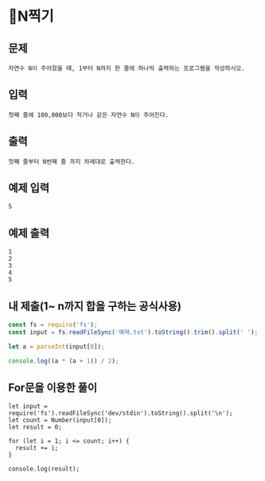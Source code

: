 # N찍기

## 문제

```
자연수 N이 주어졌을 때, 1부터 N까지 한 줄에 하나씩 출력하는 프로그램을 작성하시오.
```

## 입력

```
첫째 줄에 100,000보다 작거나 같은 자연수 N이 주어진다.
```

## 출력

```
첫째 줄부터 N번째 줄 까지 차례대로 출력한다.
```

## 예제 입력

```
5
```

## 예제 출력

```
1
2
3
4
5
```

## 내 제출(1~ n까지 합을 구하는 공식사용)

```js
const fs = require('fs');
const input = fs.readFileSync('예제.txt').toString().trim().split(' ');

let a = parseInt(input[0]);

console.log((a * (a + 1)) / 2);
```

## For문을 이용한 풀이

```
let input = require('fs').readFileSync('dev/stdin').toString().split('\n');
let count = Number(input[0]);
let result = 0;

for (let i = 1; i <= count; i++) {
  result += i;
}

console.log(result);
```
